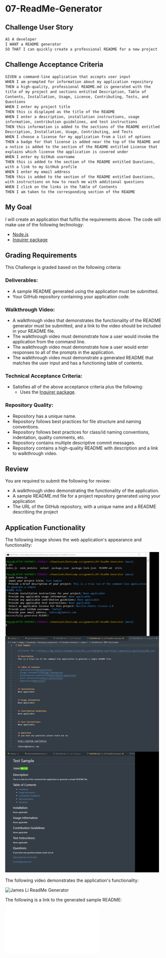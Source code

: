 # 07-ReadMe-Generator


## Challenge User Story

```
AS A developer
I WANT a README generator
SO THAT I can quickly create a professional README for a new project
```


## Challenge Acceptance Criteria

```
GIVEN a command-line application that accepts user input
WHEN I am prompted for information about my application repository
THEN a high-quality, professional README.md is generated with the title of my project and sections entitled Description, Table of Contents, Installation, Usage, License, Contributing, Tests, and Questions
WHEN I enter my project title
THEN this is displayed as the title of the README
WHEN I enter a description, installation instructions, usage information, contribution guidelines, and test instructions
THEN this information is added to the sections of the README entitled Description, Installation, Usage, Contributing, and Tests
WHEN I choose a license for my application from a list of options
THEN a badge for that license is added near the top of the README and a notice is added to the section of the README entitled License that explains which license the application is covered under
WHEN I enter my GitHub username
THEN this is added to the section of the README entitled Questions, with a link to my GitHub profile
WHEN I enter my email address
THEN this is added to the section of the README entitled Questions, with instructions on how to reach me with additional questions
WHEN I click on the links in the Table of Contents
THEN I am taken to the corresponding section of the README
```


## My Goal

I will create an application that fulfils the requirements above. The code will make use of the following technology:
* [Node.js](https://nodejs.org/en/docs/) 
* [Inquirer package](https://www.npmjs.com/package/inquirer/v/8.2.4)


## Grading Requirements

This Challenge is graded based on the following criteria: 


### Deliverables:

* A sample README generated using the application must be submitted.
* Your GitHub repository containing your application code.


### Walkthrough Video:

* A walkthrough video that demonstrates the functionality of the README generator must be submitted, and a link to the video should be included in your README file.
* The walkthrough video must demonstrate how a user would invoke the application from the command line.
* The walkthrough video must demonstrate how a user would enter responses to all of the prompts in the application.
* The walkthrough video must demonstrate a generated README that matches the user input and has a functioning table of contents.


### Technical Acceptance Criteria:

* Satisfies all of the above acceptance criteria plus the following:
	* Uses the [Inquirer package](https://www.npmjs.com/package/inquirer/v/8.2.4).


### Repository Quality:

* Repository has a unique name.
* Repository follows best practices for file structure and naming conventions.
* Repository follows best practices for class/id naming conventions, indentation, quality comments, etc.
* Repository contains multiple descriptive commit messages.
* Repository contains a high-quality README with description and a link to walkthrough video.


## Review

You are required to submit the following for review:

* A walkthrough video demonstrating the functionality of the application.
* A sample README.md file for a project repository generated using your application
* The URL of the GitHub repository, with a unique name and a README describing the project


## Application Functionality

The following image shows the web application's appearance and functionality:

![James Li ReadMe Generator](./assets/07-readme-generator-screenshots.png)

The following video demonstrates the application's functionality:

![James Li ReadMe Generator](./assets/07-readme-generator-demo-gif.gif)

The following is a link to the generated sample README:

![James Li ReadMe Generator](./output/README.md)
